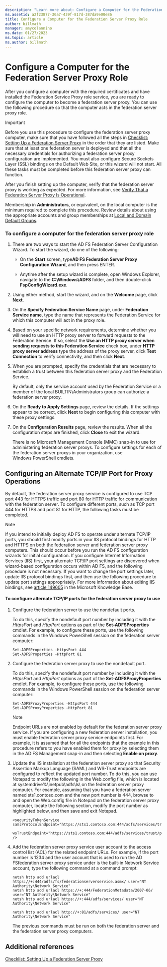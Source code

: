 ```yaml
---
description: "Learn more about: Configure a Computer for the Federation Server Proxy Role"
ms.assetid: a2f23877-30a7-439f-817d-387da9e00e86
title: Configure a Computer for the Federation Server Proxy Role
author: billmath
manager: amycolannino
ms.date: 01/27/2023
ms.topic: article
ms.author: billmath
---
```


# Configure a Computer for the Federation Server Proxy Role

After you configure a computer with the required certificates and have installed the Federation Service Proxy role service, you are ready to configure the computer to become a federation server proxy. You can use the following procedure so that the computer acts in the federation server proxy role.

> [!IMPORTANT]
> Before you use this procedure to configure the federation server proxy computer, make sure that you have followed all the steps in [Checklist: Setting Up a Federation Server Proxy](Checklist--Setting-Up-a-Federation-Server-Proxy.md) in the order that they are listed. Make sure that at least one federation server is deployed and that all the necessary credentials for authorizing a federation server proxy configuration are implemented. You must also configure Secure Sockets Layer \(SSL\) bindings on the Default Web Site, or this wizard will not start. All these tasks must be completed before this federation server proxy can function.

After you finish setting up the computer, verify that the federation server proxy is working as expected. For more information, see [Verify That a Federation Server Proxy Is Operational](Verify-That-a-Federation-Server-Proxy-Is-Operational.md).

Membership in **Administrators**, or equivalent, on the local computer is the minimum required to complete this procedure.  Review details about using the appropriate accounts and group memberships at [Local and Domain Default Groups](/previous-versions/orphan-topics/ws.10/dd728026(v=ws.10)).

### To configure a computer for the federation server proxy role

1.  There are two ways to start the AD FS Federation Server Configuration Wizard. To start the wizard, do one of the following:

    -   On the **Start** screen, type**AD FS Federation Server Proxy Configuration Wizard**, and then press ENTER.

    -   Anytime after the setup wizard is complete, open Windows Explorer, navigate to the **C:\\Windows\\ADFS** folder, and then double\-click **FspConfigWizard.exe**.

2.  Using either method, start the wizard, and on the **Welcome** page, click **Next**.

3.  On the **Specify Federation Service Name** page, under **Federation Service name**, type the name that represents the Federation Service for which this computer will act in the proxy role.

4.  Based on your specific network requirements, determine whether you will need to use an HTTP proxy server to forward requests to the Federation Service. If so, select the **Use an HTTP proxy server when sending requests to this Federation Service** check box, under **HTTP proxy server address** type the address of the proxy server, click **Test Connection** to verify connectivity, and then click **Next**.

5.  When you are prompted, specify the credentials that are necessary to establish a trust between this federation server proxy and the Federation Service.

    By default, only the service account used by the Federation Service or a member of the local BUILTIN\\Administrators group can authorize a federation server proxy.

6.  On the **Ready to Apply Settings** page, review the details. If the settings appear to be correct, click **Next** to begin configuring this computer with these proxy settings.

7.  On the **Configuration Results** page, review the results. When all the configuration steps are finished, click **Close**  to exit the wizard.

    There is no Microsoft Management Console \(MMC\) snap\-in to use for administering federation server proxys. To configure settings for each of the federation server proxys in your organization, use Windows PowerShell cmdlets.

## Configuring an Alternate TCP\/IP Port for Proxy Operations
By default, the federation server proxy service is configured to use TCP port 443 for HTTPS traffic and port 80 for HTTP traffic for communication with the federation server. To configure different ports, such as TCP port 444 for HTTPS and port 81 for HTTP, the following tasks must be completed.

> [!NOTE]
> If you intend to initially deploy AD FS to operate under alternate TCP\/IP ports, you should first modify ports in your IIS protocol bindings for HTTP and HTTPS on both the federation server and federation server proxy computers. This should occur before you run the AD FS configuration wizards for initial configuration. If you configure Internet Information Services \(IIS\) first, your alternate TCP\/IP port settings are discovered when wizard\-based configuration occurs within AD FS, and the following procedure is not necessary. If you want to change the port settings later, update IIS protocol bindings first, and then use the following procedure to update port settings appropriately. For more information about editing IIS bindings, see [article 149605](/iis/configuration/system.applicationhost/sites/site/bindings/) in the Microsoft Knowledge Base.

#### To configure alternate TCP\/IP ports for the federation server proxy to use

1.  Configure the federation server to use the nondefault ports.

    To do this, specify the nondefault port number by including it with the *HttpsPort* and *HttpPort* options as part of the **Set\-ADFSProperties** cmdlet. For example, to configure these ports, use the following commands in the Windows PowerShell session on the federation server computer:

    ```
    Set-ADFSProperties -HttpsPort 444
    Set-ADFSProperties -HttpPort 81
    ```

2.  Configure the federation server proxy to use the nondefault port.

    To do this, specify the nondefault port number by including it with the *HttpsPort* and *HttpPort* options as part of the **Set\-ADFSProxyProperties** cmdlet. For example, to configure these ports, use the following commands in the Windows PowerShell session on the federation server computer:

    ```
    Set-ADFSProxyProperties -HttpsPort 444
    Set-ADFSProxyProperties -HttpPort 81
    ```

    > [!NOTE]
    > Endpoint URLs are not enabled by default for the federation server proxy service. If you are configuring a new federation server installation, you must enable federation server proxy service endpoints first. For example, it is assumed that for all the endpoints that the example in this procedure refers to you have enabled them for proxy by selecting them in the AD FS Management snap\-in and then selecting **Enable on proxy**.

3.  Update the IIS installation at the federation server proxy so that Security Assertion Markup Language \(SAML\) and WS\-Trust endpoints are configured to reflect the updated port number. To do this, you can use Notepad to modify the following in the Web.config file, which is located at systemdrive%\\inetpub\\adfs\\ls\\ on the federation server proxy computer. For example, assuming that you have a federation server named sts1.contoso.com and the new port number is 444, browse to and open the Web.config file in Notepad on the federation server proxy computer, locate the following section, modify the port number as highlighted below, and then save and exit Notepad.

    ```
    <securityTokenService samlProtocolEndpoint="https://sts1.contoso.com:444/adfs/services/trust/samlprotocol/proxycertificatetransport"
          wsTrustEndpoint="https://sts1.contoso.com:444/adfs/services/trust/proxycertificatetransport" />
    ```

4.  Add the federation server proxy service user account to the access control list \(ACL\) for the related endpoint URLs. For example, if the port number is 1234 and the user account that is used to run the AD FSfederation server proxy service under is the built\-in Network Service account, type the following command at a command prompt:

    ```
    netsh http add urlacl https://+:444/adfs/fs/federationserverservice.asmx/ user="NT Authority\Network Service"
    netsh http add urlacl https://+:444/FederationMetadata/2007-06/ user="NT Authority\Network Service"
    netsh http add urlacl https://+:444/adfs/services/ user="NT Authority\Network Service"

    netsh http add urlacl http://+:81/adfs/services/ user="NT Authority\Network Service"
    ```

    The previous commands must be run on both the federation server and the federation server proxy computers.

## Additional references
[Checklist: Setting Up a Federation Server Proxy](Checklist--Setting-Up-a-Federation-Server-Proxy.md)
